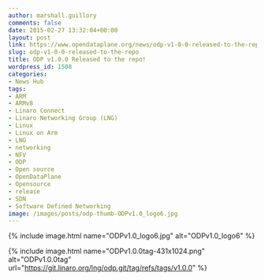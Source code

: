 ```yaml
---
author: marshall.guillory
comments: false
date: 2015-02-27 13:32:04+00:00
layout: post
link: https://www.opendataplane.org/news/odp-v1-0-0-released-to-the-repo/
slug: odp-v1-0-0-released-to-the-repo
title: ODP v1.0.0 Released to the repo!
wordpress_id: 1508
categories:
- News Hub
tags:
- ARM
- ARMv8
- Linaro Connect
- Linaro Networking Group (LNG)
- Linux
- Linux on Arm
- LNG
- networking
- NFV
- ODP
- Open source
- OpenDataPlane
- Opensource
- release
- SDN
- Software Defined Networking
image: /images/posts/odp-thumb-ODPv1.0_logo6.jpg
---
```


{% include image.html name="ODPv1.0_logo6.jpg" alt="ODPv1.0_logo6" %}

{% include image.html name="ODPv1.0.0tag-431x1024.png" alt="ODPv1.0.0tag" url="https://git.linaro.org/lng/odp.git/tag/refs/tags/v1.0.0" %}
